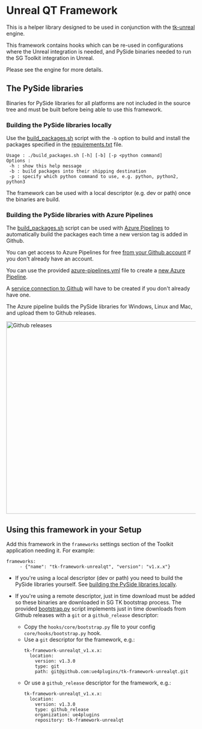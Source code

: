 # Unreal QT Framework

This is a helper library designed to be used in 
conjunction with the [tk-unreal](https://github.com/ue4plugins/tk-unreal) engine.

This framework contains hooks which can be re-used in configurations where the
Unreal integration is needed, and PySide binaries needed to run the SG Toolkit
integration in Unreal.

Please see the engine for more details.

## The PySide libraries

Binaries for PySide libraries for all platforms are not included in the
source tree and must be built before being able to use this framework.

### Building the PySide libraries locally

Use the [build_packages.sh](resources/build_packages.sh) script with the `-b` option to build and install 
the packages specified in the [requirements.txt](resources/requirements.txt) file.
```
Usage : ./build_packages.sh [-h] [-b] [-p <python command]
Options :
 -h : show this help message
 -b : build packages into their shipping destination
 -p : specify which python command to use, e.g. python, python2, python3
```
The framework can be used with a local descriptor (e.g. dev or path) once the 
binaries are build. 

### Building the PySide libraries with Azure Pipelines

The [build_packages.sh](resources/build_packages.sh) script can be used with [Azure Pipelines](https://docs.microsoft.com/en-us/azure/devops/pipelines/get-started/pipelines-get-started?view=azure-devops) 
to automatically build the packages each time a new version tag is added in Github.

You can get access to Azure Pipelines for free [from your Github account](https://docs.microsoft.com/en-us/azure/devops/pipelines/get-started/pipelines-sign-up?view=azure-devops#sign-up-with-a-github-account)
if you don't already have an account.

You can use the provided [azure-pipelines.yml](azure-pipelines.yml) file to create a [new Azure Pipeline](https://docs.microsoft.com/en-us/azure/devops/pipelines/repos/github?view=azure-devops&tabs=yaml#access-to-github-repositories).

A [service connection to Github](https://docs.microsoft.com/en-us/azure/devops/pipelines/repos/github?view=azure-devops&tabs=yaml#permissions-needed-in-github-1)
 will have to be created if you don't already have one.

The Azure pipeline builds the PySide libraries for Windows, Linux and Mac, and upload them to Github releases.

<img width="512" alt="Github releases" src="https://user-images.githubusercontent.com/39291844/153920988-0dcb80d3-3c37-479d-8079-33496f8952f4.png">

## Using this framework in your Setup

Add this framework in the `frameworks` settings section of the Toolkit application needing
it. 
For example:

```
frameworks:
     - {"name": "tk-framework-unrealqt", "version": "v1.x.x"}
```

- If you're using a local descriptor (dev or path) you need to build the PySide libraries
yourself. See [building the PySide libraries locally](#building-the-pyside2-libraries-locally).

- If you're using a remote descriptor, just in time download must be added so these binaries are downloaded in SG TK bootstrap process. The provided [bootstrap.py](hooks/core/bootstrap.py) script implements just in time downloads from Github releases with a `git` or a `github_release` descriptor:
   - Copy the `hooks/core/bootstrap.py` file to your config `core/hooks/bootstrap.py`
hook.
   - Use a `git` descriptor for the framework, e.g.:
      ```
      tk-framework-unrealqt_v1.x.x:
        location:
          version: v1.3.0
          type: git
          path: git@github.com:ue4plugins/tk-framework-unrealqt.git
      ```
   - Or use a `github_release` descriptor for the framework, e.g.:
      ```
      tk-framework-unrealqt_v1.x.x:
        location:
          version: v1.3.0
          type: github_release
          organization: ue4plugins
          repository: tk-framework-unrealqt
      ```

